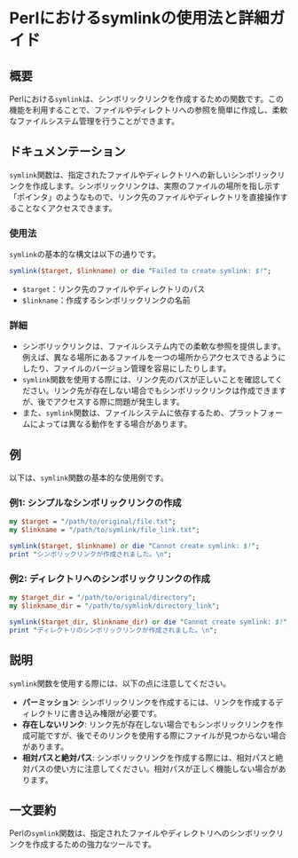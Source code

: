 <!--
Meta Description: # Perlにおけるsymlinkの使用法と詳細ガイド ## 概要 Perlにおける`symlink`は、シンボリックリンクを作成するための関数です。この機能を利用することで、ファイルやディレクトリへの参照を簡単に作成し、柔軟なファイルシステム管理を行うことができます。 ## ドキュメンテーション ...
Meta Keywords: symlink, target, linkname, path, 関数は
-->

# Perlにおけるsymlinkの使用法と詳細ガイド

## 概要
Perlにおける`symlink`は、シンボリックリンクを作成するための関数です。この機能を利用することで、ファイルやディレクトリへの参照を簡単に作成し、柔軟なファイルシステム管理を行うことができます。

## ドキュメンテーション
`symlink`関数は、指定されたファイルやディレクトリへの新しいシンボリックリンクを作成します。シンボリックリンクは、実際のファイルの場所を指し示す「ポインタ」のようなもので、リンク先のファイルやディレクトリを直接操作することなくアクセスできます。

### 使用法
`symlink`の基本的な構文は以下の通りです。

```perl
symlink($target, $linkname) or die "Failed to create symlink: $!";
```

- `$target`：リンク先のファイルやディレクトリのパス
- `$linkname`：作成するシンボリックリンクの名前

### 詳細
- シンボリックリンクは、ファイルシステム内での柔軟な参照を提供します。例えば、異なる場所にあるファイルを一つの場所からアクセスできるようにしたり、ファイルのバージョン管理を容易にしたりします。
- `symlink`関数を使用する際には、リンク先のパスが正しいことを確認してください。リンク先が存在しない場合でもシンボリックリンクは作成できますが、後でアクセスする際に問題が発生します。
- また、`symlink`関数は、ファイルシステムに依存するため、プラットフォームによっては異なる動作をする場合があります。

## 例
以下は、`symlink`関数の基本的な使用例です。

### 例1: シンプルなシンボリックリンクの作成
```perl
my $target = "/path/to/original/file.txt";
my $linkname = "/path/to/symlink/file_link.txt";

symlink($target, $linkname) or die "Cannot create symlink: $!";
print "シンボリックリンクが作成されました。\n";
```

### 例2: ディレクトリへのシンボリックリンクの作成
```perl
my $target_dir = "/path/to/original/directory";
my $linkname_dir = "/path/to/symlink/directory_link";

symlink($target_dir, $linkname_dir) or die "Cannot create symlink: $!";
print "ディレクトリのシンボリックリンクが作成されました。\n";
```

## 説明
`symlink`関数を使用する際には、以下の点に注意してください。

- **パーミッション**: シンボリックリンクを作成するには、リンクを作成するディレクトリに書き込み権限が必要です。
- **存在しないリンク**: リンク先が存在しない場合でもシンボリックリンクを作成可能ですが、後でそのリンクを使用する際にファイルが見つからない場合があります。
- **相対パスと絶対パス**: シンボリックリンクを作成する際には、相対パスと絶対パスの使い方に注意してください。相対パスが正しく機能しない場合があります。

## 一文要約
Perlの`symlink`関数は、指定されたファイルやディレクトリへのシンボリックリンクを作成するための強力なツールです。